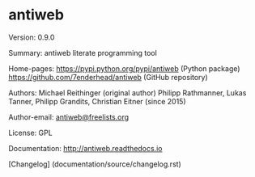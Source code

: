 # antiweb

Version: 0.9.0

Summary: antiweb literate programming tool

Home-pages:
  https://pypi.python.org/pypi/antiweb (Python package)
  https://github.com/7enderhead/antiweb (GitHub repository)

Authors:
  Michael Reithinger (original author)
  Philipp Rathmanner, Lukas Tanner, Philipp Grandits, Christian Eitner (since 2015)

Author-email: antiweb@freelists.org

License: GPL

Documentation: http://antiweb.readthedocs.io

[Changelog] (documentation/source/changelog.rst)
